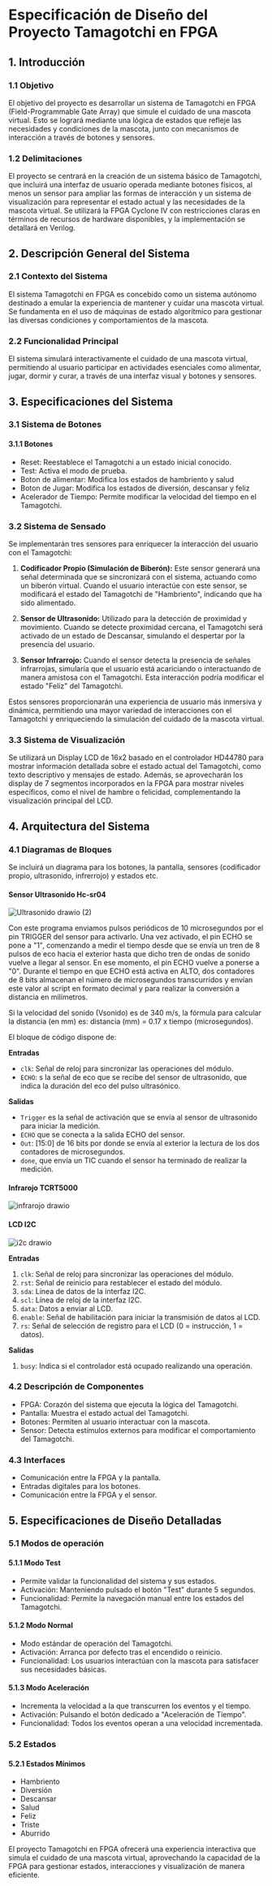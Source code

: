 # Especificación de Diseño del Proyecto Tamagotchi en FPGA

## 1. Introducción

### 1.1 Objetivo
El objetivo del proyecto es desarrollar un sistema de Tamagotchi en FPGA (Field-Programmable Gate Array) que simule el cuidado de una mascota virtual. Esto se logrará mediante una lógica de estados que refleje las necesidades y condiciones de la mascota, junto con mecanismos de interacción a través de botones y sensores.

### 1.2 Delimitaciones
El proyecto se centrará en la creación de un sistema básico de Tamagotchi, que incluirá una interfaz de usuario operada mediante botones físicos, al menos un sensor para ampliar las formas de interacción y un sistema de visualización para representar el estado actual y las necesidades de la mascota virtual. Se utilizará la FPGA Cyclone IV con restricciones claras en términos de recursos de hardware disponibles, y la implementación se detallará en Verilog.

## 2. Descripción General del Sistema

### 2.1 Contexto del Sistema
El sistema Tamagotchi en FPGA es concebido como un sistema autónomo destinado a emular la experiencia de mantener y cuidar una mascota virtual. Se fundamenta en el uso de máquinas de estado algorítmico para gestionar las diversas condiciones y comportamientos de la mascota.

### 2.2 Funcionalidad Principal
El sistema simulará interactivamente el cuidado de una mascota virtual, permitiendo al usuario participar en actividades esenciales como alimentar, jugar, dormir y curar, a través de una interfaz visual y botones y sensores.

## 3. Especificaciones del Sistema

### 3.1 Sistema de Botones
#### 3.1.1 Botones 
- Reset: Reestablece el Tamagotchi a un estado inicial conocido.
- Test: Activa el modo de prueba.
- Boton de  alimentar:  Modifica los estados de  hambriento y salud  
- Boton de  Jugar: Modifica los estados de diversión, descansar y feliz 
- Acelerador de Tiempo: Permite modificar la velocidad del tiempo en el Tamagotchi.

### 3.2 Sistema de Sensado

Se implementarán tres sensores para enriquecer la interacción del usuario con el Tamagotchi:

1. **Codificador Propio (Simulación de Biberón):** Este sensor generará una señal determinada que se sincronizará con el sistema, actuando como un biberón virtual. Cuando el usuario interactúe con este sensor, se modificará el estado del Tamagotchi de "Hambriento", indicando que ha sido alimentado.

2. **Sensor de Ultrasonido:** Utilizado para la detección de proximidad y movimiento. Cuando se detecte proximidad cercana, el Tamagotchi será activado de un estado de Descansar, simulando el despertar por la presencia del usuario.

3. **Sensor Infrarrojo:** Cuando el sensor detecta la presencia de señales infrarrojas, simularía que el usuario está acariciando o interactuando de manera amistosa con el Tamagotchi. Esta interacción podría modificar el estado "Feliz" del Tamagotchi.

Estos sensores proporcionarán una experiencia de usuario más inmersiva y dinámica, permitiendo una mayor variedad de interacciones con el Tamagotchi y enriqueciendo la simulación del cuidado de la mascota virtual.



### 3.3 Sistema de Visualización
Se utilizará un Display LCD de 16x2 basado en el controlador HD44780 para mostrar información detallada sobre el estado actual del Tamagotchi, como texto descriptivo y mensajes de estado. Además, se aprovecharán los display de 7 segmentos incorporados en la FPGA para mostrar niveles específicos, como el nivel de hambre o felicidad, complementando la visualización principal del LCD.

## 4. Arquitectura del Sistema

### 4.1 Diagramas de Bloques
Se incluirá un diagrama para los botones, la pantalla, sensores (codificador propio, ultrasonido, infrerrojo) y estados etc.


#### Sensor Ultrasonido Hc-sr04
![Ultrasonido drawio (2)](https://github.com/unal-edigital1-lab/entrega-1-proyecto-grupo06-2024-1/assets/72562179/b4e6ba54-7d82-4770-b263-29dfaa4144e2)

Con este programa enviamos pulsos periódicos de 10 microsegundos por el pin TRIGGER del sensor para activarlo. Una vez activado, el pin ECHO se pone a "1", comenzando a medir el tiempo desde que se envía un tren de 8 pulsos de eco hacia el exterior hasta que dicho tren de ondas de sonido vuelve a llegar al sensor. En ese momento, el pin ECHO vuelve a ponerse a "0". Durante el tiempo en que ECHO está activa en ALTO, dos contadores de 8 bits almacenan el número de microsegundos transcurridos y envían este valor al script en formato decimal y para realizar la conversión a distancia en milímetros.

Si la velocidad del sonido (Vsonido) es de 340 m/s, la fórmula para calcular la distancia (en mm) es: distancia (mm) = 0.17 x tiempo (microsegundos).


El bloque de código dispone de:

**Entradas**
- `clk`: Señal de reloj para sincronizar las operaciones del módulo.
- `ECHO`: s la señal de eco que se recibe del sensor de ultrasonido, que indica la duración del eco del pulso ultrasónico.

**Salidas**
-  `Trigger` es la señal de activación que se envía al sensor de ultrasonido para iniciar la medición.
-  `ECHO` que se conecta a la salida ECHO del sensor.
-   `Out`: [15:0] de 16 bits por donde se envía al exterior la lectura de los dos contadores de microsegundos.
- `done`, que envía un TIC cuando el sensor ha terminado de realizar la medición.




#### Infrarojo TCRT5000

![infrarojo drawio](https://github.com/unal-edigital1-lab/entrega-1-proyecto-grupo06-2024-1/assets/72562179/e6000f9b-14be-498e-9adf-20697d704ad1)


#### LCD I2C
![i2c drawio](https://github.com/unal-edigital1-lab/entrega-1-proyecto-grupo06-2024-1/assets/72562179/b52142bd-e4a9-4cbb-a7f8-e5db7029375f)

**Entradas**
1. `clk`: Señal de reloj para sincronizar las operaciones del módulo.
2. `rst`: Señal de reinicio para restablecer el estado del módulo.
3. `sda`: Línea de datos de la interfaz I2C.
4. `scl`: Línea de reloj de la interfaz I2C.
5. `data`: Datos a enviar al LCD.
6. `enable`: Señal de habilitación para iniciar la transmisión de datos al LCD.
7. `rs`: Señal de selección de registro para el LCD (0 = instrucción, 1 = datos).
   
**Salidas**
1. `busy`: Indica si el controlador está ocupado realizando una operación.





### 4.2 Descripción de Componentes
- FPGA: Corazón del sistema que ejecuta la lógica del Tamagotchi.
- Pantalla: Muestra el estado actual del Tamagotchi.
- Botones: Permiten al usuario interactuar con la mascota.
- Sensor: Detecta estímulos externos para modificar el comportamiento del Tamagotchi.

### 4.3 Interfaces
- Comunicación entre la FPGA y la pantalla.
- Entradas digitales para los botones.
- Comunicación entre la FPGA y el sensor.

## 5. Especificaciones de Diseño Detalladas

### 5.1 Modos de operación

#### 5.1.1 Modo Test
- Permite validar la funcionalidad del sistema y sus estados.
- Activación: Manteniendo pulsado el botón "Test" durante 5 segundos.
- Funcionalidad: Permite la navegación manual entre los estados del Tamagotchi.

#### 5.1.2 Modo Normal
- Modo estándar de operación del Tamagotchi.
- Activación: Arranca por defecto tras el encendido o reinicio.
- Funcionalidad: Los usuarios interactúan con la mascota para satisfacer sus necesidades básicas.

#### 5.1.3 Modo Aceleración 
- Incrementa la velocidad a la que transcurren los eventos y el tiempo.
- Activación: Pulsando el botón dedicado a "Aceleración de Tiempo".
- Funcionalidad: Todos los eventos operan a una velocidad incrementada.

### 5.2 Estados 

#### 5.2.1 Estados Mínimos
- Hambriento
- Diversión
- Descansar
- Salud
- Feliz
- Triste
- Aburrido


El proyecto Tamagotchi en FPGA ofrecerá una experiencia interactiva que simula el cuidado de una mascota virtual, aprovechando la capacidad de la FPGA para gestionar estados, interacciones y visualización de manera eficiente.

